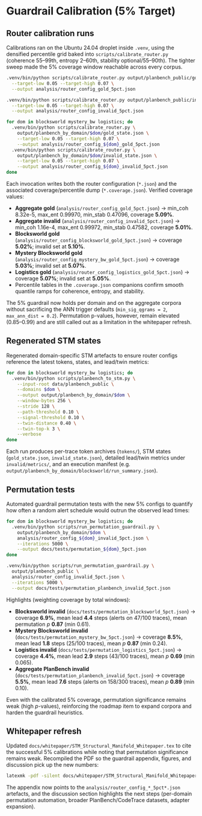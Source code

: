 # Guardrail Calibration (5% Target)

## Router calibration runs

Calibrations ran on the Ubuntu 24.04 droplet inside `.venv`, using the densified percentile grid baked into `scripts/calibrate_router.py` (coherence 55–99th, entropy 2–60th, stability optional/55–90th). The tighter sweep made the 5% coverage window reachable across every corpus.

```bash
.venv/bin/python scripts/calibrate_router.py output/planbench_public/gold_state.json \
  --target-low 0.05 --target-high 0.07 \
  --output analysis/router_config_gold_5pct.json

.venv/bin/python scripts/calibrate_router.py output/planbench_public/invalid_state.json \
  --target-low 0.05 --target-high 0.07 \
  --output analysis/router_config_invalid_5pct.json

for dom in blocksworld mystery_bw logistics; do
  .venv/bin/python scripts/calibrate_router.py \
    output/planbench_by_domain/$dom/gold_state.json \
    --target-low 0.05 --target-high 0.07 \
    --output analysis/router_config_${dom}_gold_5pct.json
  .venv/bin/python scripts/calibrate_router.py \
    output/planbench_by_domain/$dom/invalid_state.json \
    --target-low 0.05 --target-high 0.07 \
    --output analysis/router_config_${dom}_invalid_5pct.json
done
```

Each invocation writes both the router configuration (`*.json`) and the associated coverage/percentile dump (`*.coverage.json`). Verified coverage values:

- **Aggregate gold** (`analysis/router_config_gold_5pct.json`) → min_coh 8.32e-5, max_ent 0.99970, min_stab 0.47096, coverage **5.09%**.
- **Aggregate invalid** (`analysis/router_config_invalid_5pct.json`) → min_coh 1.16e-4, max_ent 0.99972, min_stab 0.47582, coverage **5.01%**.
- **Blocksworld gold** (`analysis/router_config_blocksworld_gold_5pct.json`) → coverage **5.02%**; invalid set at **5.10%**.
- **Mystery Blocksworld gold** (`analysis/router_config_mystery_bw_gold_5pct.json`) → coverage **5.03%**; invalid set at **5.07%**.
- **Logistics gold** (`analysis/router_config_logistics_gold_5pct.json`) → coverage **5.07%**; invalid set at **5.05%**.
- Percentile tables in the `.coverage.json` companions confirm smooth quantile ramps for coherence, entropy, and stability.

The 5% guardrail now holds per domain and on the aggregate corpora without sacrificing the ANN trigger defaults (`min_sig_qgrams = 2`, `max_ann_dist = 0.2`). Permutation p-values, however, remain elevated (0.85–0.99) and are still called out as a limitation in the whitepaper refresh.

## Regenerated STM states

Regenerated domain-specific STM artefacts to ensure router configs reference the latest tokens, states, and lead/twin metrics:

```bash
for dom in blocksworld mystery_bw logistics; do
  .venv/bin/python scripts/planbench_to_stm.py \
    --input-root data/planbench_public \
    --domains $dom \
    --output output/planbench_by_domain/$dom \
    --window-bytes 256 \
    --stride 128 \
    --path-threshold 0.10 \
    --signal-threshold 0.10 \
    --twin-distance 0.40 \
    --twin-top-k 3 \
    --verbose
done
```

Each run produces per-trace token archives (`tokens/`), STM states (`gold_state.json`, `invalid_state.json`), detailed lead/twin metrics under `invalid/metrics/`, and an execution manifest (e.g. `output/planbench_by_domain/blocksworld/run_summary.json`).

## Permutation tests

Automated guardrail permutation tests with the new 5% configs to quantify how often a random alert schedule would outrun the observed lead times:

```bash
for dom in blocksworld mystery_bw logistics; do
  .venv/bin/python scripts/run_permutation_guardrail.py \
    output/planbench_by_domain/$dom \
    analysis/router_config_${dom}_invalid_5pct.json \
    --iterations 5000 \
    --output docs/tests/permutation_${dom}_5pct.json
done

.venv/bin/python scripts/run_permutation_guardrail.py \
  output/planbench_public \
  analysis/router_config_invalid_5pct.json \
  --iterations 5000 \
  --output docs/tests/permutation_planbench_invalid_5pct.json
```

Highlights (weighting coverage by total windows):

- **Blocksworld invalid** (`docs/tests/permutation_blocksworld_5pct.json`) → coverage **6.9%**, mean lead **4.4** steps (alerts on 47/100 traces), mean permutation $p$ **0.87** (min 0.61).
- **Mystery Blocksworld invalid** (`docs/tests/permutation_mystery_bw_5pct.json`) → coverage **8.5%**, mean lead **1.8** steps (25/100 traces), mean $p$ **0.87** (min 0.24).
- **Logistics invalid** (`docs/tests/permutation_logistics_5pct.json`) → coverage **4.4%**, mean lead **2.9** steps (43/100 traces), mean $p$ **0.69** (min 0.065).
- **Aggregate PlanBench invalid** (`docs/tests/permutation_planbench_invalid_5pct.json`) → coverage **5.5%**, mean lead **7.6** steps (alerts on 158/300 traces), mean $p$ **0.89** (min 0.10).

Even with the calibrated 5% coverage, permutation significance remains weak (high $p$-values), reinforcing the roadmap item to expand corpora and harden the guardrail heuristics.


## Whitepaper refresh

Updated `docs/whitepaper/STM_Structural_Manifold_Whitepaper.tex` to cite the successful 5% calibrations while noting that permutation significance remains weak. Recompiled the PDF so the guardrail appendix, figures, and discussion pick up the new numbers:

```bash
latexmk -pdf -silent docs/whitepaper/STM_Structural_Manifold_Whitepaper.tex
```

The appendix now points to the `analysis/router_config_*_5pct*.json` artefacts, and the discussion section highlights the next steps (per-domain permutation automation, broader PlanBench/CodeTrace datasets, adapter expansion).
